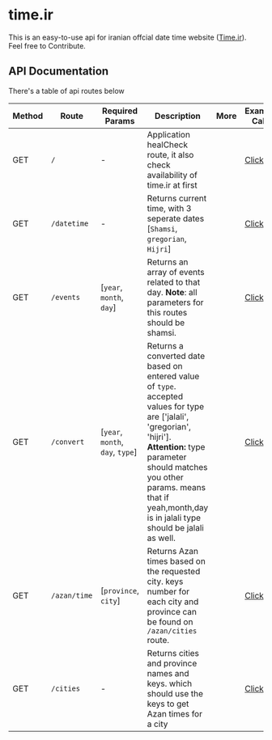 # time.ir
This is an easy-to-use api for iranian offcial date time website ([Time.ir](http://time.ir)).
<br/> Feel free to Contribute.

API Documentation
-
There's a table of api routes below

| Method | Route | Required Params | Description | More | Example Calls |
|---|---|---|---|---|---|
| GET | `/` | - | Application healCheck route, it also check availability of time.ir at first |   | [Click](http://46.4.162.92/) |
| GET | `/datetime` | - | Returns current time, with 3 seperate dates [`Shamsi`, `gregorian`, `Hijri`] |   | [Click](http://46.4.162.92/datetime) |
| GET | `/events` | [`year`, `month`, `day`] | Returns an array of events related to that day. **Note**: all parameters for this routes should be shamsi. |   | [Click](http://46.4.162.92/events?year=1397&month=07&day=14) |
| GET | `/convert` | [`year`, `month`, `day`, `type`] | Returns a converted date based on entered value of `type`. accepted values for type are ['jalali', 'gregorian', 'hijri']. **Attention:** type parameter should matches you other params. means that if yeah,month,day is in jalali type should be jalali as well.   |   | [Click](http://46.4.162.92/convert?year=1397&month=7&day=19&type=jalali) |
| GET | `/azan/time` | [`province`, `city`] | Returns Azan times based on the requested city. keys number for each city and province can be found on `/azan/cities` route.   |   | [Click](http://46.4.162.92/azan/times?province=8&city=95) |
| GET | `/cities` | - | Returns cities and province names and keys. which should use the keys to get Azan times for a city   |   | [Click](http://46.4.162.92/azan/cities) |
